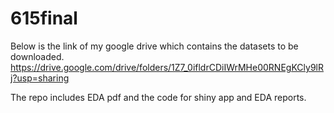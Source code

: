 # 615final
Below is the link of my google drive which contains the datasets to be downloaded.
https://drive.google.com/drive/folders/1Z7_0ifldrCDiIWrMHe00RNEgKCly9lRj?usp=sharing

The repo includes EDA pdf and the code for shiny app and EDA reports.
